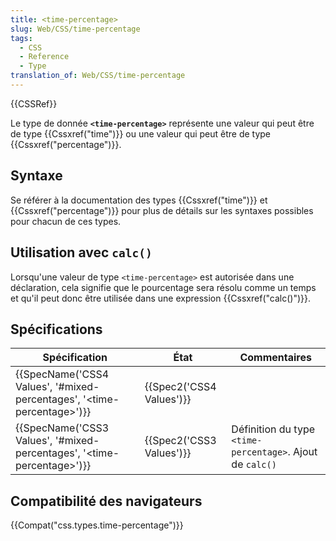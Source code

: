 ```yaml
---
title: <time-percentage>
slug: Web/CSS/time-percentage
tags:
  - CSS
  - Reference
  - Type
translation_of: Web/CSS/time-percentage
---
```

{{CSSRef}}

Le type de donnée **`<time-percentage>`** représente une valeur qui peut être de type {{Cssxref("time")}} ou une valeur qui peut être de type {{Cssxref("percentage")}}.

## Syntaxe

Se référer à la documentation des types {{Cssxref("time")}} et {{Cssxref("percentage")}} pour plus de détails sur les syntaxes possibles pour chacun de ces types.

## Utilisation avec `calc()`

Lorsqu'une valeur de type `<time-percentage>` est autorisée dans une déclaration, cela signifie que le pourcentage sera résolu comme un temps et qu'il peut donc être utilisée dans une expression {{Cssxref("calc()")}}.

## Spécifications

| Spécification                                                                                        | État                             | Commentaires                                              |
| ---------------------------------------------------------------------------------------------------- | -------------------------------- | --------------------------------------------------------- |
| {{SpecName('CSS4 Values', '#mixed-percentages', '&lt;time-percentage&gt;')}} | {{Spec2('CSS4 Values')}} |                                                           |
| {{SpecName('CSS3 Values', '#mixed-percentages', '&lt;time-percentage&gt;')}} | {{Spec2('CSS3 Values')}} | Définition du type `<time-percentage>`. Ajout de `calc()` |

## Compatibilité des navigateurs

{{Compat("css.types.time-percentage")}}
